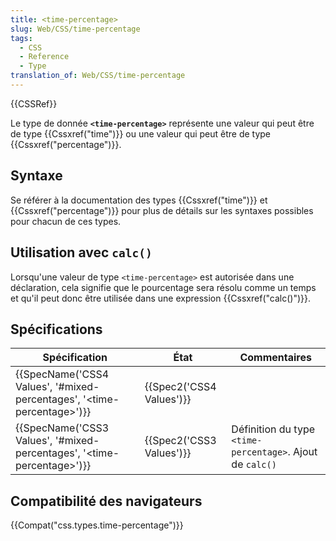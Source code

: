 ```yaml
---
title: <time-percentage>
slug: Web/CSS/time-percentage
tags:
  - CSS
  - Reference
  - Type
translation_of: Web/CSS/time-percentage
---
```

{{CSSRef}}

Le type de donnée **`<time-percentage>`** représente une valeur qui peut être de type {{Cssxref("time")}} ou une valeur qui peut être de type {{Cssxref("percentage")}}.

## Syntaxe

Se référer à la documentation des types {{Cssxref("time")}} et {{Cssxref("percentage")}} pour plus de détails sur les syntaxes possibles pour chacun de ces types.

## Utilisation avec `calc()`

Lorsqu'une valeur de type `<time-percentage>` est autorisée dans une déclaration, cela signifie que le pourcentage sera résolu comme un temps et qu'il peut donc être utilisée dans une expression {{Cssxref("calc()")}}.

## Spécifications

| Spécification                                                                                        | État                             | Commentaires                                              |
| ---------------------------------------------------------------------------------------------------- | -------------------------------- | --------------------------------------------------------- |
| {{SpecName('CSS4 Values', '#mixed-percentages', '&lt;time-percentage&gt;')}} | {{Spec2('CSS4 Values')}} |                                                           |
| {{SpecName('CSS3 Values', '#mixed-percentages', '&lt;time-percentage&gt;')}} | {{Spec2('CSS3 Values')}} | Définition du type `<time-percentage>`. Ajout de `calc()` |

## Compatibilité des navigateurs

{{Compat("css.types.time-percentage")}}
